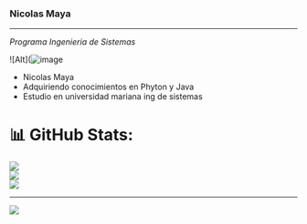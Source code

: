 ### Nicolas Maya
---
*Programa Ingenieria de Sistemas*

![Alt](![image](https://github.com/usernicolasmaya/usernicolasmaya/assets/143303604/bafff270-41d3-4091-8b8e-b50766a8612e)


- Nicolas Maya
- Adquiriendo conocimientos en Phyton y Java
- Estudio en universidad mariana ing de sistemas

# 📊 GitHub Stats:
![](https://github-readme-stats.vercel.app/api?username=usernicolasmaya&theme=dark&hide_border=false&include_all_commits=false&count_private=false)<br/>
![](https://github-readme-streak-stats.herokuapp.com/?user=usernicolasmaya&theme=dark&hide_border=false)<br/>
![](https://github-readme-stats.vercel.app/api/top-langs/?username=usernicolasmaya&theme=dark&hide_border=false&include_all_commits=false&count_private=false&layout=compact)

---
[![](https://visitcount.itsvg.in/api?id=usernicolasmaya&icon=0&color=0)](https://visitcount.itsvg.in)

<!-- Proudly created with GPRM ( https://gprm.itsvg.in ) -->

<!---
usernicolasmaya/usernicolasmaya is a ✨ special ✨ repository because its `README.md` (this file) appears on your GitHub profile.
You can click the Preview link to take a look at your changes.
--->
